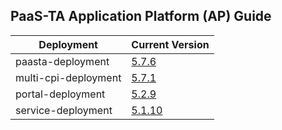 ## PaaS-TA Application Platform (AP) Guide

|Deployment|Current Version| 
|-------------|-------------|
|paasta-deployment| [5.7.6](https://github.com/PaaS-TA/paasta-deployment/releases/tag/v5.7.6) |  
|multi-cpi-deployment| [5.7.1](https://github.com/PaaS-TA/multi-cpi-deployment/releases/tag/v5.7.1) | 
|portal-deployment| [5.2.9](https://github.com/PaaS-TA/portal-deployment/releases/tag/v5.2.9) | 
|service-deployment| [5.1.10](https://github.com/PaaS-TA/service-deployment/releases/tag/v5.1.10)| 
